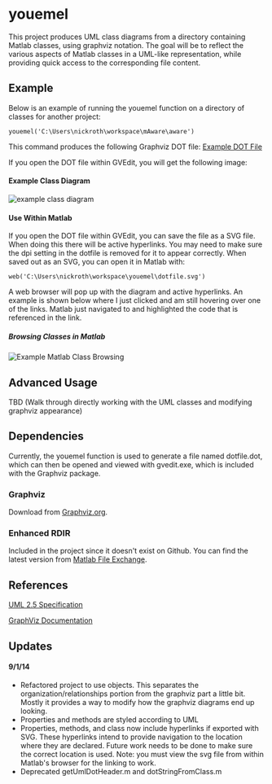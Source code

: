 youemel
=======

This project produces UML class diagrams from a directory containing Matlab classes, using graphviz notation. The goal will be to reflect the various aspects of Matlab classes in a UML-like representation, while providing quick access to the corresponding file content.

## Example
Below is an example of running the youemel function on a directory of classes for another project:
```
youemel('C:\Users\nickroth\workspace\mAware\aware')
```
This command produces the following Graphviz DOT file: [Example DOT File](https://gist.github.com/rothnic/24cff4442824a596fdeb)

If you open the DOT file within GVEdit, you will get the following image:

#### Example Class Diagram
![example class diagram](http://i.imgur.com/Ewlx6De.png)

#### Use Within Matlab
If you open the DOT file within GVEdit, you can save the file as a SVG file. When doing this there will be active hyperlinks. You may need to make sure the dpi setting in the dotfile is removed for it to appear correctly. When saved out as an SVG, you can open it in Matlab with:
```
web('C:\Users\nickroth\workspace\youemel\dotfile.svg')
```
A web browser will pop up with the diagram and active hyperlinks. An example is shown below where I just clicked and am still hovering over one of the links. Matlab just navigated to and highlighted the code that is referenced in the link.
##### Browsing Classes in Matlab
![Example Matlab Class Browsing](http://i.imgur.com/ut1FPJB.png)

## Advanced Usage
TBD (Walk through directly working with the UML classes and modifying graphviz appearance)

## Dependencies
Currently, the youemel function is used to generate a file named dotfile.dot, which can then be opened and viewed with gvedit.exe, which is included with the Graphviz package.

### Graphviz
Download from [Graphviz.org](http://www.graphviz.org/Download_windows.php).

### Enhanced RDIR
Included in the project since it doesn't exist on Github. You can find the latest version from [Matlab File Exchange](http://www.mathworks.com/matlabcentral/fileexchange/32226-recursive-directory-listing-enhanced-rdir).

## References
[UML 2.5 Specification](http://www.omg.org/spec/UML/2.5/Beta2/PDF/)

[GraphViz Documentation](http://www.graphviz.org/doc/info/shapes.html)

## Updates
#### 9/1/14
- Refactored project to use objects. This separates the organization/relationships portion from the graphviz part a little bit. Mostly it provides a way to modify how the graphviz diagrams end up looking.
- Properties and methods are styled according to UML
- Properties, methods, and class now include hyperlinks if exported with SVG. These hyperlinks intend to provide navigation to the location where they are declared. Future work needs to be done to make sure the correct location is used. Note: you must view the svg file from within Matlab's browser for the linking to work.
- Deprecated getUmlDotHeader.m and dotStringFromClass.m
